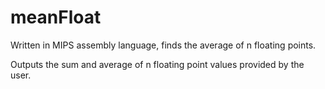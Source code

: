 # meanFloat
Written in MIPS assembly language, finds the average of n floating points.


Outputs the sum and average of n floating point values provided by the user.
